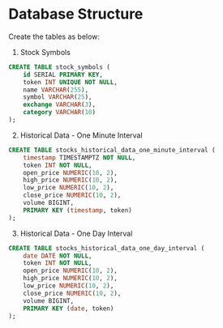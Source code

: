 # Database Structure
Create the tables as below:

1. Stock Symbols
```sql
CREATE TABLE stock_symbols (
    id SERIAL PRIMARY KEY,
    token INT UNIQUE NOT NULL,
    name VARCHAR(255),
    symbol VARCHAR(25),
    exchange VARCHAR(3),
    category VARCHAR(10)
);
```

2. Historical Data - One Minute Interval
```sql
CREATE TABLE stocks_historical_data_one_minute_interval (
    timestamp TIMESTAMPTZ NOT NULL,
    token INT NOT NULL,
    open_price NUMERIC(10, 2),
    high_price NUMERIC(10, 2),
    low_price NUMERIC(10, 2),
    close_price NUMERIC(10, 2),
    volume BIGINT,
    PRIMARY KEY (timestamp, token)
);
```

3. Historical Data - One Day Interval
```sql
CREATE TABLE stocks_historical_data_one_day_interval (
    date DATE NOT NULL,
    token INT NOT NULL,
    open_price NUMERIC(10, 2),
    high_price NUMERIC(10, 2),
    low_price NUMERIC(10, 2),
    close_price NUMERIC(10, 2),
    volume BIGINT,
    PRIMARY KEY (date, token)
);
```